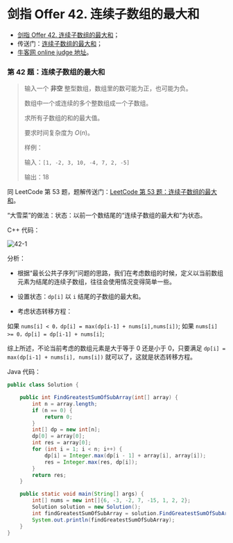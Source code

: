 # 剑指 Offer 42. 连续子数组的最大和

+ [剑指 Offer 42. 连续子数组的最大和](https://leetcode-cn.com/problems/lian-xu-zi-shu-zu-de-zui-da-he-lcof/)；
+ 传送门：[连续子数组的最大和](https://www.acwing.com/problem/content/50/)；
+ [牛客网 online judge 地址](https://www.nowcoder.com/practice/459bd355da1549fa8a49e350bf3df484?tpId=13&tqId=11183&tPage=2&rp=1&ru=%2Fta%2Fcoding-interviews&qru=%2Fta%2Fcoding-interviews%2Fquestion-ranking)。

### 第 42 题：连续子数组的最大和



> 输入一个 **非空** 整型数组，数组里的数可能为正，也可能为负。
>
> 数组中一个或连续的多个整数组成一个子数组。
>
> 求所有子数组的和的最大值。
>
> 要求时间复杂度为 $O(n)$。
>
> 样例：
>
> 输入：`[1, -2, 3, 10, -4, 7, 2, -5]`
> 
> 输出：18


同 LeetCode 第 53 题，题解传送门：[LeetCode 第 53 题：连续子数组的最大和](https://www.zybuluo.com/liweiwei1419/note/1394321)。

“大雪菜”的做法：状态：以前一个数结尾的“连续子数组的最大和”为状态。

C++ 代码：

![42-1](https://liweiwei1419.github.io/images/sword-for-offer/42-1.png)

分析：

+ 根据“最长公共子序列”问题的思路，我们在考虑数组的时候，定义以当前数组元素为结尾的连续子数组，往往会使用情况变得简单一些。

+ 设置状态：`dp[i]` 以 `i` 结尾的子数组的最大和。
+ 考虑状态转移方程：

如果 `nums[i] < 0，dp[i] = max(dp[i-1] + nums[i],nums[i])`; 
如果 `nums[i] >= 0，dp[i] = dp[i-1] + nums[i]`;

综上所述，不论当前考虑的数组元素是大于等于 0 还是小于 0，只要满足 `dp[i] = max(dp[i-1] + nums[i], nums[i])` 就可以了，这就是状态转移方程。

Java 代码：

```java
public class Solution {

    public int FindGreatestSumOfSubArray(int[] array) {
        int n = array.length;
        if (n == 0) {
            return 0;
        }
        int[] dp = new int[n];
        dp[0] = array[0];
        int res = array[0];
        for (int i = 1; i < n; i++) {
            dp[i] = Integer.max(dp[i - 1] + array[i], array[i]);
            res = Integer.max(res, dp[i]);
        }
        return res;
    }

    public static void main(String[] args) {
        int[] nums = new int[]{6, -3, -2, 7, -15, 1, 2, 2};
        Solution solution = new Solution();
        int findGreatestSumOfSubArray = solution.FindGreatestSumOfSubArray(nums);
        System.out.println(findGreatestSumOfSubArray);
    }
}
```

<script src='https://cdnjs.cloudflare.com/ajax/libs/mathjax/2.7.5/MathJax.js?config=TeX-MML-AM_CHTML' async></script>
<script type="text/x-mathjax-config">
MathJax.Hub.Config({
tex2jax: {
  inlineMath: [['$','$'], ['\\(','\\)']],
  processEscapes: true
  },
displayAlign : "left",
TeX: {
        equationNumbers: {
            autoNumber: "all",
            useLabelIds: true
        }
    },
    "HTML-CSS": {
        linebreaks: {
            automatic: true
        },
        scale: 100,
        styles: {
          ".MathJax_Display": {
            "text-align": "left",
            "width" : "auto",
            "margin": "10px 0px 10px 0px !important",
            "background-color": "#f5f5f5 !important",
            "border-radius": "3px !important",
            border:  "1px solid #ccc !important",
            padding: "5px 5px 5px 5px !important"
          },
          ".MathJax": {
            "background-color": "#f5f5f5 !important",
            padding: "2px 2px 2px 2px !important"
          }
        }
    },
    SVG: {
        linebreaks: {
            automatic: true
        }
    }
});
</script>
